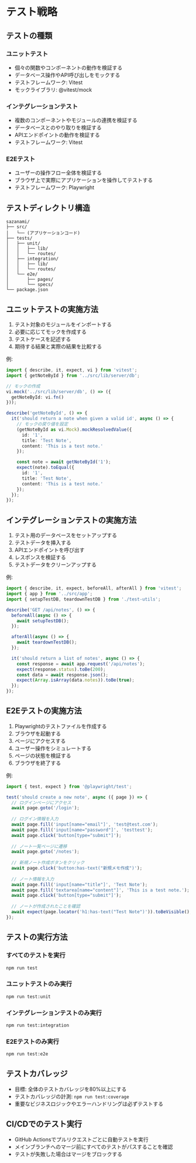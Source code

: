 # テスト戦略

## テストの種類

### ユニットテスト
- 個々の関数やコンポーネントの動作を検証する
- データベース操作やAPI呼び出しをモックする
- テストフレームワーク: Vitest
- モックライブラリ: @vitest/mock

### インテグレーションテスト
- 複数のコンポーネントやモジュールの連携を検証する
- データベースとのやり取りを検証する
- APIエンドポイントの動作を検証する
- テストフレームワーク: Vitest

### E2Eテスト
- ユーザーの操作フロー全体を検証する
- ブラウザ上で実際にアプリケーションを操作してテストする
- テストフレームワーク: Playwright

## テストディレクトリ構造

```
sazanami/
├── src/
│   └── (アプリケーションコード)
├── tests/
│   ├── unit/
│   │   ├── lib/
│   │   └── routes/
│   ├── integration/
│   │   ├── lib/
│   │   └── routes/
│   └── e2e/
│       ├── pages/
│       └── specs/
└── package.json
```

## ユニットテストの実施方法

1. テスト対象のモジュールをインポートする
2. 必要に応じてモックを作成する
3. テストケースを記述する
4. 期待する結果と実際の結果を比較する

例:
```typescript
import { describe, it, expect, vi } from 'vitest';
import { getNoteById } from '../src/lib/server/db';

// モックの作成
vi.mock('../src/lib/server/db', () => ({
  getNoteById: vi.fn()
}));

describe('getNoteById', () => {
  it('should return a note when given a valid id', async () => {
    // モックの戻り値を設定
    (getNoteById as vi.Mock).mockResolvedValue({
      id: '1',
      title: 'Test Note',
      content: 'This is a test note.'
    });

    const note = await getNoteById('1');
    expect(note).toEqual({
      id: '1',
      title: 'Test Note',
      content: 'This is a test note.'
    });
  });
});
```

## インテグレーションテストの実施方法

1. テスト用のデータベースをセットアップする
2. テストデータを挿入する
3. APIエンドポイントを呼び出す
4. レスポンスを検証する
5. テストデータをクリーンアップする

例:
```typescript
import { describe, it, expect, beforeAll, afterAll } from 'vitest';
import { app } from '../src/app';
import { setupTestDB, teardownTestDB } from './test-utils';

describe('GET /api/notes', () => {
  beforeAll(async () => {
    await setupTestDB();
  });

  afterAll(async () => {
    await teardownTestDB();
  });

  it('should return a list of notes', async () => {
    const response = await app.request('/api/notes');
    expect(response.status).toBe(200);
    const data = await response.json();
    expect(Array.isArray(data.notes)).toBe(true);
  });
});
```

## E2Eテストの実施方法

1. Playwrightのテストファイルを作成する
2. ブラウザを起動する
3. ページにアクセスする
4. ユーザー操作をシミュレートする
5. ページの状態を検証する
6. ブラウザを終了する

例:
```typescript
import { test, expect } from '@playwright/test';

test('should create a new note', async ({ page }) => {
  // ログインページにアクセス
  await page.goto('/login');
  
  // ログイン情報を入力
  await page.fill('input[name="email"]', 'test@test.com');
  await page.fill('input[name="password"]', 'testtest');
  await page.click('button[type="submit"]');
  
  // ノート一覧ページに遷移
  await page.goto('/notes');
  
  // 新規ノート作成ボタンをクリック
  await page.click('button:has-text("新規メモ作成")');
  
  // ノート情報を入力
  await page.fill('input[name="title"]', 'Test Note');
  await page.fill('textarea[name="content"]', 'This is a test note.');
  await page.click('button[type="submit"]');
  
  // ノートが作成されたことを確認
  await expect(page.locator('h1:has-text("Test Note")')).toBeVisible();
});
```

## テストの実行方法

### すべてのテストを実行
```bash
npm run test
```

### ユニットテストのみ実行
```bash
npm run test:unit
```

### インテグレーションテストのみ実行
```bash
npm run test:integration
```

### E2Eテストのみ実行
```bash
npm run test:e2e
```

## テストカバレッジ

- 目標: 全体のテストカバレッジを80%以上にする
- テストカバレッジの計測: `npm run test:coverage`
- 重要なビジネスロジックやエラーハンドリングは必ずテストする

## CI/CDでのテスト実行

- GitHub Actionsでプルリクエストごとに自動テストを実行
- メインブランチへのマージ前にすべてのテストがパスすることを確認
- テストが失敗した場合はマージをブロックする